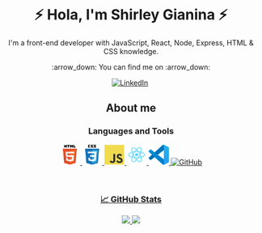 <p>
  <h1 align="center">⚡ Hola, I'm Shirley Gianina ⚡ </h1>
</p>

<p align="center">I'm a front-end developer with JavaScript, React, Node, Express, HTML & CSS knowledge.</p>
<p align="center">:arrow_down: You can find me on :arrow_down: </p>

<p align="center">
<a href="https://www.linkedin.com/in/shirley-gianina/" target="_blank"><img src="https://img.shields.io/badge/linkedin-%230077B5.svg?&style=for-the-badge&logo=linkedin&logoColor=white" alt="LinkedIn" /></a>&nbsp;
</p>

<p>
  <h2 align="center">About me</h2>
</p>

<p>
  <h3 align="center"> Languages and Tools</h3>
</p>

  <p align="center">
  <a href="https://developer.mozilla.org/en-US/docs/Web/HTML" target="_blank"> <img src="https://raw.githubusercontent.com/devicons/devicon/master/icons/html5/html5-original-wordmark.svg" alt="html5" width="40" height="40"/> </a>
  <a href="https://developer.mozilla.org/en-US/docs/Web/CSS" target="_blank"> <img src="https://raw.githubusercontent.com/devicons/devicon/master/icons/css3/css3-original-wordmark.svg" alt="css3" width="40" height="40"/> </a>
  <a href="https://developer.mozilla.org/en-US/docs/Web/JavaScript" target="_blank"> <img src="https://raw.githubusercontent.com/devicons/devicon/master/icons/javascript/javascript-original.svg" alt="javascript" width="40" height="40"/> </a>
  <a href="https://reactjs.org/" target="_blank"> <img src="https://raw.githubusercontent.com/github/explore/80688e429a7d4ef2fca1e82350fe8e3517d3494d/topics/react/react.png" alt="react" width="40" height="40"/> </a>
  <a href="https://code.visualstudio.com/" target="_blank"> <img alt="Visual Studio Code" width="40px" src="https://raw.githubusercontent.com/github/explore/80688e429a7d4ef2fca1e82350fe8e3517d3494d/topics/visual-studio-code/visual-studio-code.png" />
  <a href="https://github.com/" target="_blank"> <img alt="GitHub" width="40px" src="https://github.com/YuriDevAT/YuriDevAT/blob/main/github_.png" />
</p>
    
<br />
<h3 align="center">&#x1f4c8; GitHub Stats</h3>
<p align="center">
<img src="https://github-readme-stats.vercel.app/api?username=shirley-gianina&theme=dracula&show_icons=true" width="450"/>
<img src="https://github-readme-stats.vercel.app/api/top-langs/?username=shirley-gianina&layout=compact&theme=dracula" width="450" />
</p>
